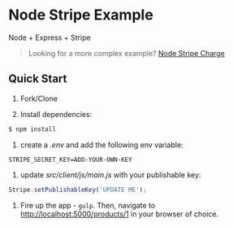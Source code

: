 # Node Stripe Example

Node + Express + Stripe

> Looking for a more complex example? [Node Stripe Charge](https://github.com/mjhea0/node-stripe-charge)

## Quick Start

1. Fork/Clone

1. Install dependencies:

  ```sh
  $ npm install
  ```

1. create a *.env* and add the following env variable:

  ```
  STRIPE_SECRET_KEY=ADD-YOUR-OWN-KEY
  ```

1. update *src/client/js/main.js* with your publishable key:

  ```javascript
  Stripe.setPublishableKey('UPDATE ME');
  ```

1. Fire up the app - `gulp`. Then, navigate to [http://localhost:5000/products/1](http://localhost:5000/products/1) in your browser of choice. 
